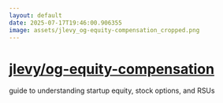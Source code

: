 ```yaml
---
layout: default
date: 2025-07-17T19:46:00.906355
image: assets/jlevy_og-equity-compensation_cropped.png
---
```


# [jlevy/og-equity-compensation](https://github.com/jlevy/og-equity-compensation)

guide to understanding startup equity, stock options, and RSUs
